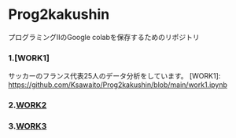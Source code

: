 # Prog2kakushin
プログラミングⅡのGoogle colabを保存するためのリポジトリ
### 1.[WORK1]
  サッカーのフランス代表25人のデータ分析をしています。
[WORK1]: https://github.com/Ksawaito/Prog2kakushin/blob/main/work1.ipynb
### 2.[WORK2]
[WORK2]: https://github.com/Ksawaito/Prog2kakushin/blob/main/work2.ipynb
### 3.[WORK3]
[WORK3]: https://github.com/Ksawaito/Prog2kakushin/blob/main/work3.ipynb
